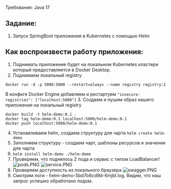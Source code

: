 Требования: Java 17



## Задание:
1. Запуск SpringBoot приложения в Kubernetes с помощью Helm
## Как воспроизвести работу приложения:
1. Поднимать приложение будет на локальном Kubernetes кластере который предоставляется
в Docker Desktop.
2. Поднимаем локальный registry
```
docker run -d -p 5000:5000 --restart=always --name registry registry:2
```
  В конфиге Docker Engine добавляем и рестартуем
```"insecure-registries": ["localhost:5000"]```
3. Создаем и пушим образ нашего приложения на локальный registry
```
docker build -t helm-demo:0.1 .
docker tag helm-demo:0.1 localhost:5000/helm-demo:0.1
docker push localhost:5000/helm-demo:0.1
```
4. Устанавливаем helm, создаем структуру для чарта
```helm create helm-demo```
5. Заполняем структуру - создаем чарт, шаблоны ресурсов и значения для чарта
6. ```helm install helm-demo ./helm-demo```
7. Проверяем, что поднялось 2 пода и сервис с типом LoadBalancer!
![pods.PNG](pods.PNG)
![service.PNG](service.PNG)
8. Проверяем доступность из локального браузера
![swagger.PNG](swagger.PNG)
9. Смотрим логи - helm-demo-5bd7b6cd9d-6mjbl.log.
Видим, что наш запрос успешно обработано подом.